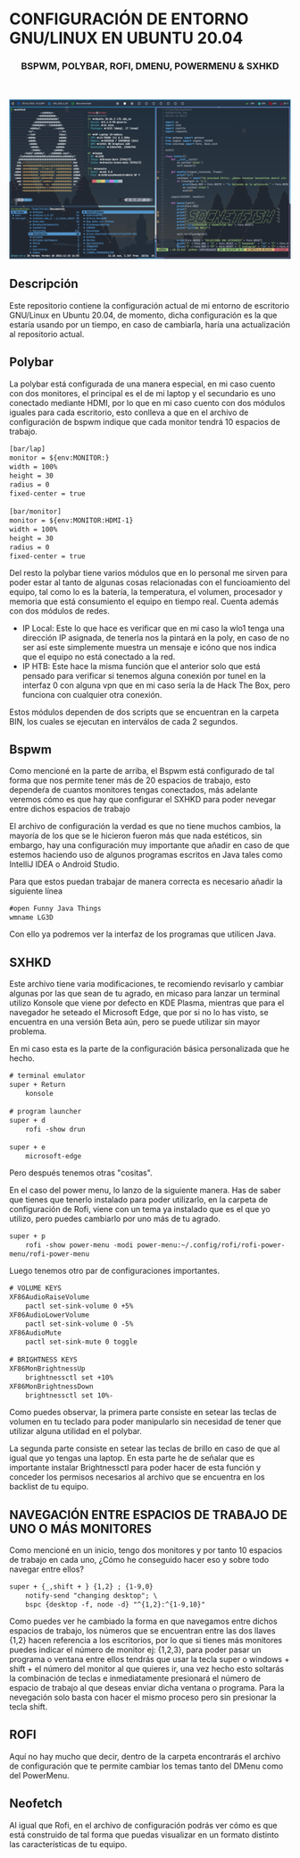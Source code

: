 # CONFIGURACIÓN DE ENTORNO GNU/LINUX EN UBUNTU 20.04

<h3 align="center">BSPWM, POLYBAR, ROFI, DMENU, POWERMENU & SXHKD</h3>

<p align="center">
 <br></br>
 <img src="https://raw.githubusercontent.com/Fernand117/docfiles/main/screen.png">
</p>

## Descripción
Este repositorio contiene la configuración actual de mi entorno de escritorio GNU/Linux en Ubuntu 20.04,
de momento, dicha configuración es la que estaría usando por un tiempo, en caso de cambiarla, haría una actualización
al repositorio actual.

## Polybar
La polybar está configurada de una manera especial, en mi caso cuento con dos monitores, el principal es el de mi laptop y el secundario es
uno conectado mediante HDMI, por lo que en mi caso cuento con dos módulos iguales para cada escritorio, esto conlleva a que en el archivo de
configuración de bspwm indique que cada monitor tendrá 10 espacios de trabajo.

```
[bar/lap]
monitor = ${env:MONITOR:}
width = 100%
height = 30
radius = 0
fixed-center = true

[bar/monitor]
monitor = ${env:MONITOR:HDMI-1}
width = 100%
height = 30
radius = 0
fixed-center = true
```

Del resto la polybar tiene varios módulos que en lo personal me sirven para poder estar al tanto de algunas cosas relacionadas con el funcioamiento
del equipo, tal como lo es la batería, la temperatura, el volumen, procesador y memoria que está consumiento el equipo en tiempo real.
Cuenta además con dos módulos de redes.
- IP Local: Este lo que hace es verificar que en mi caso la wlo1 tenga una dirección IP asignada, de tenerla nos la pintará en la poly, en caso de no ser así este simplemente muestra un mensaje e icóno que nos indica que el equipo no está conectado a la red.
- IP HTB: Este hace la misma función que el anterior solo que está pensado para verificar si tenemos alguna conexión por tunel en la interfaz 0 con alguna vpn que en mi caso sería la de Hack The Box, pero funciona con cualquier otra conexión.

Estos módulos dependen de dos scripts que se encuentran en la carpeta BIN, los cuales se ejecutan en interválos de cada 2 segundos.

## Bspwm
Como mencioné en la parte de arriba, el Bspwm está configurado de tal forma que nos permite tener más de 20 espacios de trabajo, esto dependeŕa de cuantos monitores tengas conectados, más adelante veremos cómo es que hay que configurar el SXHKD para poder nevegar entre dichos espacios de trabajo

El archivo de configuración la verdad es que no tiene muchos cambios, la mayoría de los que se le hicieron fueron más que nada estéticos, sin embargo, hay una configuración muy importante que añadir en caso de que estemos haciendo uso de algunos programas escritos en Java tales como IntelliJ IDEA o Android Studio.

Para que estos puedan trabajar de manera correcta es necesario añadir la siguiente línea
```
#open Funny Java Things
wmname LG3D
```

Con ello ya podremos ver la interfaz de los programas que utilicen Java.

## SXHKD
Este archivo tiene varia modificaciones, te recomiendo revisarlo y cambiar algunas por las que sean de tu agrado, en micaso para lanzar un terminal utilizo Konsole que viene por defecto en KDE Plasma, mientras que para el navegador he seteado el Microsoft Edge, que por si no lo has visto, se encuentra en una versión Beta aún, pero se puede utilizar sin mayor problema.

En mi caso esta es la parte de la configuración básica personalizada que he hecho.

```
# terminal emulator
super + Return
	konsole

# program launcher
super + d
	rofi -show drun

super + e
	microsoft-edge
```

Pero después tenemos otras "cositas".

En el caso del power menu, lo lanzo de la siguiente manera. Has de saber que tienes que tenerlo instalado para poder utilizarlo, en la carpeta de configuración de Rofi, viene con un tema ya instalado que es el que yo utilizo, pero puedes cambiarlo por uno más de tu agrado.

```
super + p
	rofi -show power-menu -modi power-menu:~/.config/rofi/rofi-power-menu/rofi-power-menu

```

Luego tenemos otro par de configuraciones importantes.

```
# VOLUME KEYS
XF86AudioRaiseVolume
    pactl set-sink-volume 0 +5%
XF86AudioLowerVolume
    pactl set-sink-volume 0 -5%
XF86AudioMute
    pactl set-sink-mute 0 toggle

# BRIGHTNESS KEYS
XF86MonBrightnessUp
	brightnessctl set +10%
XF86MonBrightnessDown
	brightnessctl set 10%-
```

Como puedes observar, la primera parte consiste en setear las teclas de volumen en tu teclado para poder manipularlo sin necesidad de tener que utilizar alguna utilidad en el polybar.

La segunda parte consiste en setear las teclas de brillo en caso de que al igual que yo tengas una laptop. En esta parte he de señalar que es importante instalar Brightnessctl para poder hacer de esta función y conceder los permisos necesarios al archivo que se encuentra en los backlist de tu equipo.

## NAVEGACIÓN ENTRE ESPACIOS DE TRABAJO DE UNO O MÁS MONITORES
Como mencioné en un inicio, tengo dos monitores y por tanto 10 espacios de trabajo en cada uno, ¿Cómo he conseguido hacer eso y sobre todo navegar entre ellos?

```
super + {_,shift + } {1,2} ; {1-9,0}
	notify-send "changing desktop"; \
	bspc {desktop -f, node -d} "^{1,2}:^{1-9,10}"

```

Como puedes ver he cambiado la forma en que navegamos entre dichos espacios de trabajo, los números que se encuentran entre las dos llaves {1,2} hacen referencia a los escritorios, por lo que si tienes más monitores puedes indicar el número de monitor ej: {1,2,3}, para poder pasar un programa o ventana  entre ellos tendrás que usar la tecla super o windows + shift + el número del monitor al que quieres ir, una vez hecho esto soltarás la combinación de teclas e inmediatamente presionará el número de espacio de trabajo al que deseas enviar dicha ventana o programa.
Para la nevegación solo basta con hacer el mismo proceso pero sin presionar la tecla shift.

## ROFI
Aquí no hay mucho que decir, dentro de la carpeta encontrarás el archivo de configuración que te permite cambiar los temas tanto del DMenu como del PowerMenu.

## Neofetch
Al igual que Rofi, en el archivo de configuración podrás ver cómo es que está construido de tal forma que puedas visualizar en un formato distinto las características de tu equipo.